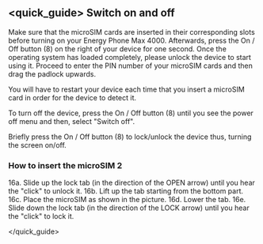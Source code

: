 ## <quick_guide> Switch on and off

Make sure that the microSIM cards are inserted in their corresponding slots before turning on your Energy Phone Max 4000. Afterwards, press the On / Off button (8) on the right of your device for one second. Once the operating system has loaded completely, please unlock the device to start using it. Proceed to enter the PIN number of your microSIM cards and then drag the padlock upwards.

You will have to restart your device each time that you insert a microSIM card in order for the device to detect it.

To turn off the device, press the On / Off button (8) until you see the power off menu and then, select "Switch off".

Briefly press the On / Off button (8) to lock/unlock the device thus, turning the screen on/off.

### How to insert the microSIM 2

16a. Slide up the lock tab (in the direction of the OPEN arrow) until you hear the "click" to unlock it.
16b. Lift up the tab starting from the bottom part.
16c. Place the microSIM as shown in the picture.
16d. Lower the tab.
16e. Slide down the lock tab (in the direction of the LOCK arrow) until you hear the "click" to lock it.

</quick_guide>


